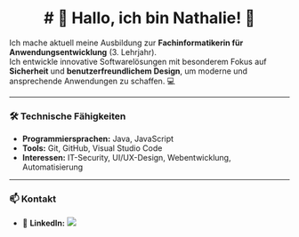 <h1 align="center"> # 👋 Hallo, ich bin Nathalie! 🚀</h1>

Ich mache aktuell meine Ausbildung zur **Fachinformatikerin für Anwendungsentwicklung** (3. Lehrjahr).  
Ich entwickle innovative Softwarelösungen mit besonderem Fokus auf **Sicherheit** und **benutzerfreundlichem Design**, um moderne und ansprechende Anwendungen zu schaffen. 💻

---

### 🛠️ Technische Fähigkeiten
- **Programmiersprachen:** Java, JavaScript  
- **Tools:** Git, GitHub, Visual Studio Code  
- **Interessen:** IT-Security, UI/UX-Design, Webentwicklung, Automatisierung

---

### 📫 Kontakt
- 💼 **LinkedIn:**  <a href="https://www.linkedin.com/in/nathalie-m-603381285">
    <img src="https://skillicons.dev/icons?i=linkedin" />
  </a>  
